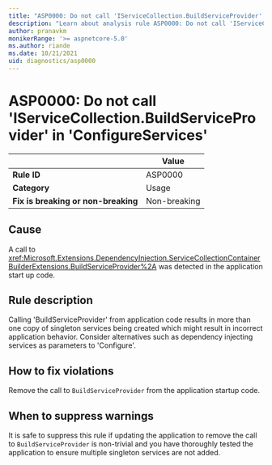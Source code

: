 ```yaml
---
title: "ASP0000: Do not call 'IServiceCollection.BuildServiceProvider' in 'ConfigureServices'"
description: "Learn about analysis rule ASP0000: Do not call 'IServiceCollection.BuildServiceProvider' in 'ConfigureServices'"
author: pranavkm
monikerRange: '>= aspnetcore-5.0'
ms.author: riande
ms.date: 10/21/2021
uid: diagnostics/asp0000
---
```

# ASP0000: Do not call 'IServiceCollection.BuildServiceProvider' in 'ConfigureServices'

| | Value |
|-|-|
| **Rule ID** |ASP0000|
| **Category** |Usage|
| **Fix is breaking or non-breaking** |Non-breaking|

## Cause

A call to <xref:Microsoft.Extensions.DependencyInjection.ServiceCollectionContainerBuilderExtensions.BuildServiceProvider%2A> was detected in the application start up code.

## Rule description

Calling 'BuildServiceProvider' from application code results in more than one copy of singleton services being created which might result in incorrect application behavior. Consider alternatives such as dependency injecting services as parameters to 'Configure'.

## How to fix violations

Remove the call to `BuildServiceProvider` from the application startup code.

## When to suppress warnings

It is safe to suppress this rule if updating the application to remove the call to `BuildServiceProvider` is non-trivial and you have thoroughly tested the application to ensure multiple singleton services are not added.
